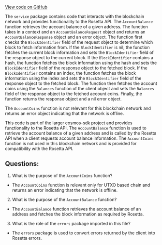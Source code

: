 [View code on GitHub](https://github.com/cosmos/cosmos-sdk.git/tools/rosetta/lib/internal/service/account.go)

The `service` package contains code that interacts with the blockchain network and provides functionality to the Rosetta API. The `AccountBalance` function retrieves the account balance of a given address. The function takes in a context and an `AccountBalanceRequest` object and returns an `AccountBalanceResponse` object and an error object. The function first checks the `BlockIdentifier` field of the request object to determine which block to fetch information from. If the `BlockIdentifier` is nil, the function fetches the current block information and sets the `BlockIdentifier` field of the response object to the current block. If the `BlockIdentifier` contains a hash, the function fetches the block information using the hash and sets the `BlockIdentifier` field of the response object to the fetched block. If the `BlockIdentifier` contains an index, the function fetches the block information using the index and sets the `BlockIdentifier` field of the response object to the fetched block. The function then fetches the account coins using the `Balances` function of the client object and sets the `Balances` field of the response object to the fetched account coins. Finally, the function returns the response object and a nil error object.

The `AccountCoins` function is not relevant for this blockchain network and returns an error object indicating that the network is offline.

This code is part of the larger cosmos-sdk project and provides functionality to the Rosetta API. The `AccountBalance` function is used to retrieve the account balance of a given address and is called by the Rosetta API when a client requests account balance information. The `AccountCoins` function is not used in this blockchain network and is provided for compatibility with the Rosetta API.
## Questions: 
 1. What is the purpose of the `AccountCoins` function?
- The `AccountCoins` function is relevant only for UTXO based chain and returns an error indicating that the network is offline.

2. What is the purpose of the `AccountBalance` function?
- The `AccountBalance` function retrieves the account balance of an address and fetches the block information as required by Rosetta.

3. What is the role of the `errors` package imported in this file?
- The `errors` package is used to convert errors returned by the client into Rosetta errors.